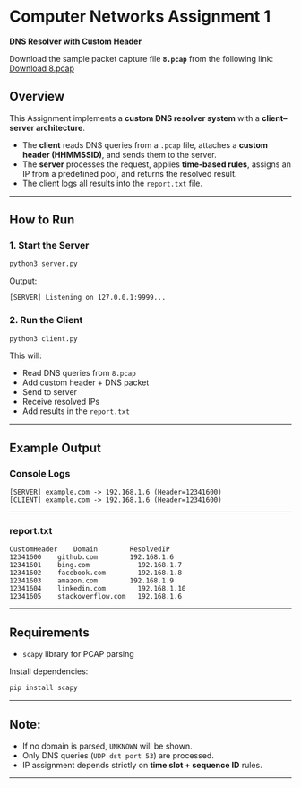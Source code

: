 # **Computer Networks Assignment 1**
**DNS Resolver with Custom Header**

Download the sample packet capture file **`8.pcap`** from the following link:  
   [Download 8.pcap](https://drive.google.com/file/d/1mYjJznwiDRGd1O8cMntyIOwWfRbkwcbk/view?usp=sharing)

##  Overview

This Assignment implements a **custom DNS resolver system** with a **client–server architecture**.

* The **client** reads DNS queries from a `.pcap` file, attaches a **custom header (HHMMSSID)**, and sends them to the server.
* The **server** processes the request, applies **time-based rules**, assigns an IP from a predefined pool, and returns the resolved result.
* The client logs all results into the  `report.txt` file.

---


##  How to Run

### 1. Start the Server

```bash
python3 server.py
```

Output:

```
[SERVER] Listening on 127.0.0.1:9999...
```

### 2. Run the Client

```bash
python3 client.py
```

This will:

* Read DNS queries from `8.pcap`
* Add custom header + DNS packet
* Send to server
* Receive resolved IPs
* Add results in  the `report.txt`

---

##  Example Output

### Console Logs

```
[SERVER] example.com -> 192.168.1.6 (Header=12341600)
[CLIENT] example.com -> 192.168.1.6 (Header=12341600)
```
---


### report.txt

```
CustomHeader	Domain	      ResolvedIP
12341600	github.com	      192.168.1.6
12341601	bing.com	        192.168.1.7
12341602	facebook.com	    192.168.1.8
12341603	amazon.com	      192.168.1.9
12341604	linkedin.com	    192.168.1.10
12341605	stackoverflow.com	192.168.1.6

```

---

##  Requirements

* `scapy` library for PCAP parsing

Install dependencies:

```bash
pip install scapy
```

---

## Note:

* If no domain is parsed, `UNKNOWN` will be shown.
* Only DNS queries (`UDP dst port 53`) are processed.
* IP assignment depends strictly on **time slot + sequence ID** rules.

---

